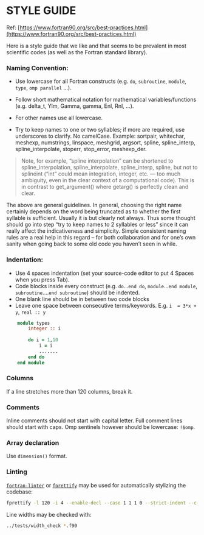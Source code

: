 
# STYLE GUIDE

Ref: [https://www.fortran90.org/src/best-practices.html](https://www.fortran90.org/src/best-practices.html)
                            
Here is a style guide that we like and that seems to be prevalent 
in most scientific codes (as well as the Fortran standard library).

### Naming Convention:

- Use lowercase for all Fortran constructs (e.g. `do`, `subroutine`, `module`, `type`, `omp parallel` ...).

- Follow short mathematical notation for mathematical variables/functions (e.g. delta_t, Ylm, Gamma, gamma, Enl, Rnl, ...).

- For other names use all lowercase.

- Try to keep names to one or two syllables; if more are required, use underscores to clarify. No camelCase.
Example: sortpair, whitechar, meshexp, numstrings, linspace, meshgrid, argsort, spline, spline_interp, spline_interpolate,
stoperr, stop_error, meshexp_der. 

> Note, for example, “spline interpolation” can be shortened to spline_interpolation, spline_interpolate, spline_interp, spline, but
not to splineint (“int” could mean integration, integer, etc. — too much ambiguity, even in the clear context of a computational code).
This is in contrast to get_argument() where getarg() is perfectly clean and clear.

The above are general guidelines. In general, choosing the right name certainly 
depends on the word being truncated as to whether the first syllable is sufficient. 
Usually it is but clearly not always. Thus some thought should go into step “try to
keep names to 2 syllables or less” since it can really affect the indicativeness and
simplicity. Simple consistent naming rules are a real help in this regard – for both
collaboration and for one’s own sanity when going back to some old code you haven’t 
seen in while.

### Indentation:

- Use 4 spaces indentation (set your source-code editor to put 4 Spaces when you press Tab).
- Code blocks inside every construct (e.g. `do`...`end do`, `module`...`end module`, `subroutine`....`end subroutine`) should be indented.
- One blank line should be in between two code blocks
-  Leave one space between consecutive terms/keywords. E.g. `i  = 3*x + y`, `real :: y`
```fortran
    module types
        integer :: i
        
        do i = 1,10
            i = i
            .......
        end do
    end module    
```

### Columns
If a line stretches more than 120 columns, break it.

### Comments
Inline comments should not start with capital letter. Full comment lines should start with caps. Omp sentinels however should be lowercase: `!$omp`.

### Array declaration
Use `dimension()` format. 

### Linting
[`fortran-linter`](https://github.com/cphyc/fortran-linter) or [`fprettify`](https://github.com/pseewald/fprettify) may be used for automatically stylizing the codebase:

```bash
fprettify -l 120 -i 4 --enable-decl --case 1 1 1 0 --strict-indent --c-relations *.f90
```

Line widths may be checked with:
```bash
../tests/width_check *.f90
```
